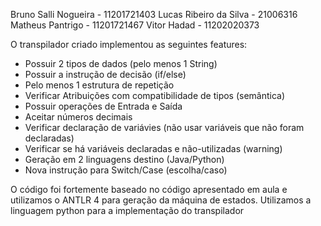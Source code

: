 Bruno Salli Nogueira   - 11201721403
Lucas Ribeiro da Silva - 21006316
Matheus Pantrigo       - 11201721467
Vitor Hadad            - 11202020373

O transpilador criado implementou as seguintes features:

- Possuir 2 tipos de dados (pelo menos 1 String) 	
- Possuir a instrução de decisão (if/else)	
- Pelo menos 1 estrutura de repetição	
- Verificar Atribuições com compatibilidade de tipos (semântica) 	
- Possuir operações de Entrada e Saída	
- Aceitar números decimais 	
- Verificar declaração de variávies (não usar variáveis que não foram declaradas)	
- Verificar se há variáveis declaradas e não-utilizadas (warning)	
- Geração em 2 linguagens destino (Java/Python)
- Nova instrução para Switch/Case (escolha/caso)

O código foi fortemente baseado no código apresentado em aula e utilizamos o ANTLR 4 para geração da máquina de estados.
Utilizamos a linguagem python para a implementação do transpilador